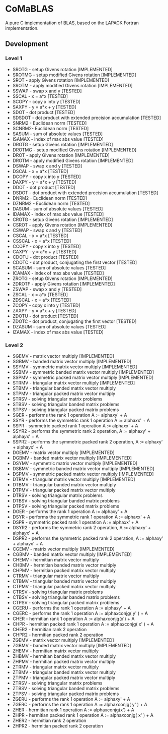 # CoMaBLAS
A pure C implementation of BLAS, based on the LAPACK Fortran implementation.

## Development 

### Level 1
- SROTG - setup Givens rotation [IMPLEMENTED]
- SROTMG - setup modified Givens rotation [IMPLEMENTED]
- SROT - apply Givens rotation [IMPLEMENTED]
- SROTM - apply modified Givens rotation [IMPLEMENTED]
- SSWAP - swap x and y [TESTED]
- SSCAL - x = a*x [TESTED]
- SCOPY - copy x into y [TESTED]
- SAXPY - y = a*x + y [TESTED]
- SDOT - dot product [TESTED]
- SDSDOT - dot product with extended precision accumulation [TESTED]
- SNRM2 - Euclidean norm [TESTED]
- SCNRM2- Euclidean norm [TESTED]
- SASUM - sum of absolute values [TESTED]
- ISAMAX - index of max abs value [TESTED]
- DROTG - setup Givens rotation [IMPLEMENTED]
- DROTMG - setup modified Givens rotation [IMPLEMENTED]
- DROT - apply Givens rotation [IMPLEMENTED]
- DROTM - apply modified Givens rotation [IMPLEMENTED]
- DSWAP - swap x and y [TESTED]
- DSCAL - x = a*x [TESTED]
- DCOPY - copy x into y [TESTED]
- DAXPY - y = a*x + y [TESTED]
- DDOT - dot product [TESTED]
- DSDOT - dot product with extended precision accumulation [TESTED]
- DNRM2 - Euclidean norm [TESTED]
- DZNRM2 - Euclidean norm [TESTED]
- DASUM - sum of absolute values [TESTED]
- IDAMAX - index of max abs value [TESTED]
- CROTG - setup Givens rotation [IMPLEMENTED]
- CSROT - apply Givens rotation [IMPLEMENTED]
- CSWAP - swap x and y [TESTED]
- CSCAL - x = a*x [TESTED]
- CSSCAL - x = a*x [TESTED]
- CCOPY - copy x into y [TESTED]
- CAXPY - y = a*x + y [TESTED]
- CDOTU - dot product [TESTED]
- CDOTC - dot product, conjugating the first vector [TESTED]
- SCASUM - sum of absolute values [TESTED]
- ICAMAX - index of max abs value [TESTED]
- ZROTG - setup Givens rotation [IMPLEMENTED]
- ZDROTF - apply Givens rotation [IMPLEMENTED]
- ZSWAP - swap x and y [TESTED]
- ZSCAL - x = a*x [TESTED]
- ZDSCAL - x = a*x [TESTED]
- ZCOPY - copy x into y [TESTED]
- ZAXPY - y = a*x + y [TESTED]
- ZDOTU - dot product [TESTED]
- ZDOTC - dot product, conjugating the first vector [TESTED]
- DZASUM - sum of absolute values [TESTED]
- IZAMAX - index of max abs value [TESTED]

### Level 2
- SGEMV - matrix vector multiply [IMPLEMENTED]
- SGBMV - banded matrix vector multiply [IMPLEMENTED]
- SSYMV - symmetric matrix vector multiply [IMPLEMENTED]
- SSBMV - symmetric banded matrix vector multiply [IMPLEMENTED]
- SSPMV - symmetric packed matrix vector multiply [IMPLEMENTED]
- STRMV - triangular matrix vector multiply [IMPLEMENTED]
- STBMV - triangular banded matrix vector multiply
- STPMV - triangular packed matrix vector multiply
- STRSV - solving triangular matrix problems
- STBSV - solving triangular banded matrix problems
- STPSV - solving triangular packed matrix problems
- SGER - performs the rank 1 operation A := alpha*x*y' + A
- SSYR - performs the symmetric rank 1 operation A := alpha*x*x' + A
- SSPR - symmetric packed rank 1 operation A := alpha*x*x' + A
- SSYR2 - performs the symmetric rank 2 operation, A := alpha*x*y' + alpha*y*x' + A
- SSPR2 - performs the symmetric packed rank 2 operation, A := alpha*x*y' + alpha*y*x' + A
- DGEMV - matrix vector multiply [IMPLEMENTED]
- DGBMV - banded matrix vector multiply [IMPLEMENTED]
- DSYMV - symmetric matrix vector multiply [IMPLEMENTED]
- DSBMV - symmetric banded matrix vector multiply [IMPLEMENTED]
- DSPMV - symmetric packed matrix vector multiply [IMPLEMENTED]
- DTRMV - triangular matrix vector multiply [IMPLEMENTED]
- DTBMV - triangular banded matrix vector multiply
- DTPMV - triangular packed matrix vector multiply
- DTRSV - solving triangular matrix problems
- DTBSV - solving triangular banded matrix problems
- DTPSV - solving triangular packed matrix problems
- DGER - performs the rank 1 operation A := alpha*x*y' + A
- DSYR - performs the symmetric rank 1 operation A := alpha*x*x' + A
- DSPR - symmetric packed rank 1 operation A := alpha*x*x' + A
- DSYR2 - performs the symmetric rank 2 operation, A := alpha*x*y' + alpha*y*x' + A
- DSPR2 - performs the symmetric packed rank 2 operation, A := alpha*x*y' + alpha*y*x' + A
- CGEMV - matrix vector multiply [IMPLEMENTED]
- CGBMV - banded matrix vector multiply [IMPLEMENTED]
- CHEMV - hermitian matrix vector multiply
- CHBMV - hermitian banded matrix vector multiply
- CHPMV - hermitian packed matrix vector multiply
- CTRMV - triangular matrix vector multiply
- CTBMV - triangular banded matrix vector multiply
- CTPMV - triangular packed matrix vector multiply
- CTRSV - solving triangular matrix problems
- CTBSV - solving triangular banded matrix problems
- CTPSV - solving triangular packed matrix problems
- CGERU - performs the rank 1 operation A := alpha*x*y' + A
- CGERC - performs the rank 1 operation A := alpha*x*conjg( y' ) + A
- CHER - hermitian rank 1 operation A := alpha*x*conjg(x') + A
- CHPR - hermitian packed rank 1 operation A := alpha*x*conjg( x' ) + A
- CHER2 - hermitian rank 2 operation
- CHPR2 - hermitian packed rank 2 operation
- ZGEMV - matrix vector multiply [IMPLEMENTED]
- ZGBMV - banded matrix vector multiply [IMPLEMENTED]
- ZHEMV - hermitian matrix vector multiply
- ZHBMV - hermitian banded matrix vector multiply
- ZHPMV - hermitian packed matrix vector multiply
- ZTRMV - triangular matrix vector multiply
- ZTBMV - triangular banded matrix vector multiply
- ZTPMV - triangular packed matrix vector multiply
- ZTRSV - solving triangular matrix problems
- ZTBSV - solving triangular banded matrix problems
- ZTPSV - solving triangular packed matrix problems
- ZGERU - performs the rank 1 operation A := alpha*x*y' + A
- ZGERC - performs the rank 1 operation A := alpha*x*conjg( y' ) + A
- ZHER - hermitian rank 1 operation A := alpha*x*conjg(x') + A
- ZHPR - hermitian packed rank 1 operation A := alpha*x*conjg( x' ) + A
- ZHER2 - hermitian rank 2 operation
- ZHPR2 - hermitian packed rank 2 operation